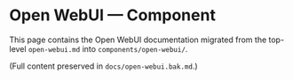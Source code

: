 # Open WebUI — Component

This page contains the Open WebUI documentation migrated from the top-level `open-webui.md` into `components/open-webui/`.

(Full content preserved in `docs/open-webui.bak.md`.)
